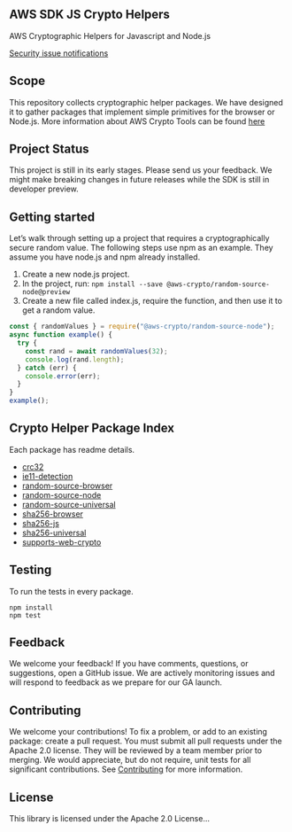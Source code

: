 ## AWS SDK JS Crypto Helpers

AWS Cryptographic Helpers for Javascript and Node.js

[Security issue notifications](./CONTRIBUTING.md#security-issue-notifications)

## Scope

This repository collects cryptographic helper packages. We have designed it to gather packages that implement simple primitives for the browser or Node.js. More information about AWS Crypto Tools can be found [here](https://docs.aws.amazon.com/aws-crypto-tools/index.html?id=docs_gateway#lang/en_us)

## Project Status

This project is still in its early stages. Please send us your feedback. We might make breaking changes in future releases while the SDK is still in developer preview.

## Getting started

Let’s walk through setting up a project that requires a cryptographically secure random value. The following steps use npm as an example. They assume you have node.js and npm already installed.

1. Create a new node.js project.
2. In the project, run: `npm install --save @aws-crypto/random-source-node@preview`
3. Create a new file called index.js, require the function, and then use it to get a random value.

```javascript
const { randomValues } = require("@aws-crypto/random-source-node");
async function example() {
  try {
    const rand = await randomValues(32);
    console.log(rand.length);
  } catch (err) {
    console.error(err);
  }
}
example();
```

## Crypto Helper Package Index

Each package has readme details.

- [crc32](packages/crc32)
- [ie11-detection](packages/ie11-detection)
- [random-source-browser](packages/random-source-browser)
- [random-source-node](packages/random-source-node)
- [random-source-universal](packages/random-source-universal)
- [sha256-browser](packages/sha256-browser)
- [sha256-js](packages/sha256-js)
- [sha256-universal](packages/sha256-universal)
- [supports-web-crypto](packages/supports-web-crypto)

## Testing

To run the tests in every package.

```
npm install
npm test
```

## Feedback

We welcome your feedback! If you have comments, questions, or suggestions, open a GitHub issue.
We are actively monitoring issues and will respond to feedback as we prepare for our GA launch.

## Contributing

We welcome your contributions! To fix a problem, or add to an existing package: create a pull request.
You must submit all pull requests under the Apache 2.0 license. They will be reviewed by a team member prior to merging.
We would appreciate, but do not require, unit tests for all significant contributions. See [Contributing](CONTRIBUTING.md) for more information.

## License

This library is licensed under the Apache 2.0 License...
